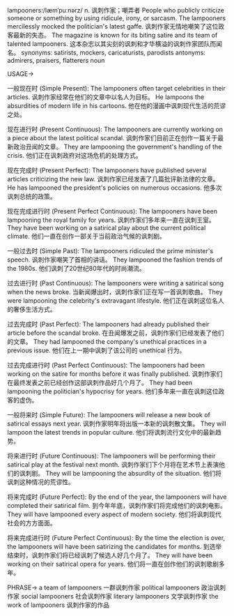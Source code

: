lampooners:/læmˈpuːnərz/
n.
讽刺作家；嘲弄者
People who publicly criticize someone or something by using ridicule, irony, or sarcasm.
The lampooners mercilessly mocked the politician's latest gaffe. 讽刺作家无情地嘲笑了这位政客最新的失态。
The magazine is known for its biting satire and its team of talented lampooners. 这本杂志以其尖刻的讽刺和才华横溢的讽刺作家团队而闻名。
synonyms: satirists, mockers, caricaturists, parodists
antonyms: admirers, praisers, flatterers
noun


USAGE->

一般现在时 (Simple Present):
The lampooners often target celebrities in their articles.  讽刺作家经常在他们的文章中以名人为目标。
He lampoons the absurdities of modern life in his cartoons. 他在他的漫画中讽刺现代生活的荒谬之处。


现在进行时 (Present Continuous):
The lampooners are currently working on a piece about the latest political scandal.  讽刺作家们目前正在创作一篇关于最新政治丑闻的文章。
They are lampooning the government's handling of the crisis. 他们正在讽刺政府对这场危机的处理方式。


现在完成时 (Present Perfect):
The lampooners have published several articles criticizing the new law.  讽刺作家已经发表了几篇批评新法律的文章。
He has lampooned the president's policies on numerous occasions. 他多次讽刺总统的政策。


现在完成进行时 (Present Perfect Continuous):
The lampooners have been lampooning the royal family for years.  讽刺作家们多年来一直在讽刺王室。
They have been working on a satirical play about the current political climate. 他们一直在创作一部关于当前政治气候的讽刺剧。


一般过去时 (Simple Past):
The lampooners ridiculed the prime minister's speech.  讽刺作家嘲笑了首相的讲话。
They lampooned the fashion trends of the 1980s. 他们讽刺了20世纪80年代的时尚潮流。


过去进行时 (Past Continuous):
The lampooners were writing a satirical song when the news broke.  当新闻爆出时，讽刺作家们正在写一首讽刺歌曲。
They were lampooning the celebrity's extravagant lifestyle. 他们正在讽刺这位名人的奢侈生活方式。


过去完成时 (Past Perfect):
The lampooners had already published their article before the scandal broke.  在丑闻爆发之前，讽刺作家们已经发表了他们的文章。
They had lampooned the company's unethical practices in a previous issue. 他们在上一期中讽刺了该公司的 unethical 行为。


过去完成进行时 (Past Perfect Continuous):
The lampooners had been working on the satire for months before it was finally published.  讽刺作家们在最终发表之前已经创作这部讽刺作品好几个月了。
They had been lampooning the politician's hypocrisy for years. 他们多年来一直在讽刺这位政客的虚伪。


一般将来时 (Simple Future):
The lampooners will release a new book of satirical essays next year.  讽刺作家明年将出版一本新的讽刺散文集。
They will lampoon the latest trends in popular culture. 他们将讽刺流行文化中的最新趋势。


将来进行时 (Future Continuous):
The lampooners will be performing their satirical play at the festival next month.  讽刺作家们下个月将在艺术节上表演他们的讽刺剧。
They will be lampooning the absurdity of the situation. 他们将讽刺这种情况的荒谬性。


将来完成时 (Future Perfect):
By the end of the year, the lampooners will have completed their satirical film.  到今年年底，讽刺作家们将完成他们的讽刺电影。
They will have lampooned every aspect of modern society. 他们将讽刺现代社会的方方面面。


将来完成进行时 (Future Perfect Continuous):
By the time the election is over, the lampooners will have been satirizing the candidates for months.  到选举结束时，讽刺作家们将已经讽刺了候选人好几个月了。
They will have been working on their satirical opera for years. 他们将一直在创作他们的讽刺歌剧多年。




PHRASE->
a team of lampooners  一群讽刺作家
political lampooners 政治讽刺作家
social lampooners 社会讽刺作家
literary lampooners 文学讽刺作家
the work of lampooners 讽刺作家的作品
